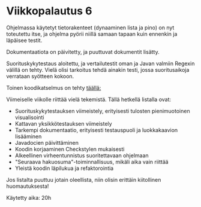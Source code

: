 # Viikkopalautus 6

Ohjelmassa käytetyt tietorakenteet (dynaaminen lista ja pino) on nyt toteutettu itse, ja ohjelma pyörii niillä samaan tapaan kuin ennenkin ja läpäisee testit.

Dokumentaatiota on päivitetty, ja puuttuvat dokumentit lisätty. 

Suorituskykytestaus aloitettu, ja vertailutestit oman ja Javan valmiin Regexin välillä on tehty. Vielä olisi tarkoitus tehdä ainakin testi, jossa suoritusaikoja verrataan syötteen kokoon.

Toinen koodikatselmus on tehty [täällä:](https://github.com/Darake/zip-zop/issues/2)

Viimeiselle viikolle riittää vielä tekemistä. Tällä hetkellä listalla ovat:

* Suorituskykytestauksen viimeistely, erityisesti tulosten pienimuotoinen visualisointi
* Kattavan yksikkötestauksen viimeistely
* Tarkempi dokumentaatio, erityisesti testauspuoli ja luokkakaavion lisääminen
* Javadocien päivittäminen
* Koodin korjaaminen Checkstylen mukaisesti
* Alkeellinen virheentunnistus suoritettavaan ohjelmaan
* "Seuraava hakuosuma"-toiminnallisuus, mikäli aika vain riittää
* Yleistä koodin läpilukua ja refaktorointia

Jos listalta puuttuu jotain oleellista, niin olisin erittäin kiitollinen huomautuksesta!

Käytetty aika: 20h
